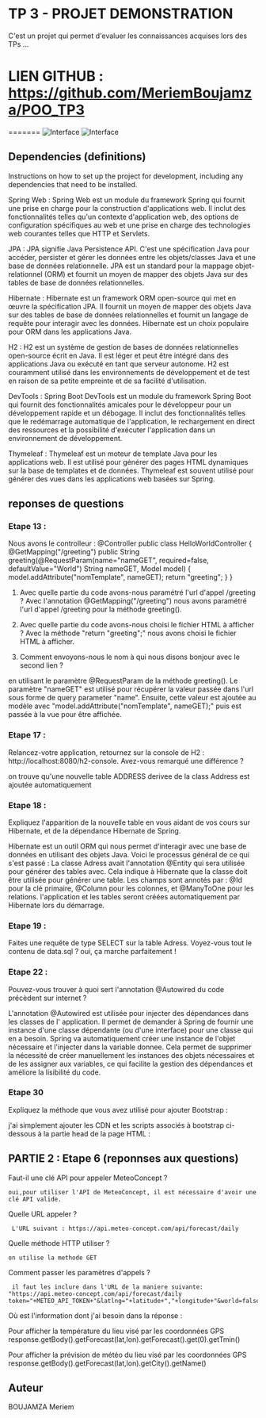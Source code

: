 # TP 3 - PROJET DEMONSTRATION 

C'est un projet qui permet d'evaluer les connaissances acquises lors des TPs ...

# LIEN GITHUB : https://github.com/MeriemBoujamza/POO_TP3 
=======
![Interface](https://i.ibb.co/BTjF4SK/2.png)
![Interface](https://i.ibb.co/f0vPC23/1.png)

## Dependencies (definitions)

Instructions on how to set up the project for development, including any dependencies that need to be installed.


Spring Web : Spring Web est un module du framework Spring qui fournit une prise en charge pour la construction d'applications web. Il inclut des fonctionnalités telles qu'un contexte d'application web, des options de configuration spécifiques au web et une prise en charge des technologies web courantes telles que HTTP et Servlets.

JPA : JPA signifie Java Persistence API. C'est une spécification Java pour accéder, persister et gérer les données entre les objets/classes Java et une base de données relationnelle. JPA est un standard pour la mappage objet-relationnel (ORM) et fournit un moyen de mapper des objets Java sur des tables de base de données relationnelles.

Hibernate : Hibernate est un framework ORM open-source qui met en œuvre la spécification JPA. Il fournit un moyen de mapper des objets Java sur des tables de base de données relationnelles et fournit un langage de requête pour interagir avec les données. Hibernate est un choix populaire pour ORM dans les applications Java.

H2 : H2 est un système de gestion de bases de données relationnelles open-source écrit en Java. Il est léger et peut être intégré dans des applications Java ou exécuté en tant que serveur autonome. H2 est couramment utilisé dans les environnements de développement et de test en raison de sa petite empreinte et de sa facilité d'utilisation.

DevTools : Spring Boot DevTools est un module du framework Spring Boot qui fournit des fonctionnalités amicales pour le développeur pour un développement rapide et un débogage. Il inclut des fonctionnalités telles que le redémarrage automatique de l'application, le rechargement en direct des ressources et la possibilité d'exécuter l'application dans un environnement de développement.

Thymeleaf : Thymeleaf est un moteur de template Java pour les applications web. Il est utilisé pour générer des pages HTML dynamiques sur la base de templates et de données. Thymeleaf est souvent utilisé pour générer des vues dans les applications web basées sur Spring.


## reponses de questions

 ### Etape 13 :
Nous avons le controlleur : 
@Controller
public class HelloWorldController {
@GetMapping("/greeting")
public String greeting(@RequestParam(name="nameGET", required=false, defaultValue="World") String
nameGET, Model model) {
model.addAttribute("nomTemplate", nameGET);
return "greeting";
}
}

1. Avec quelle partie du code avons-nous paramétré l'url d'appel /greeting ?
Avec l'annotation @GetMapping("/greeting") nous avons paramétré l'url d'appel /greeting pour la méthode greeting().

2. Avec quelle partie du code avons-nous choisi le fichier HTML à afficher ?
Avec la méthode "return "greeting";" nous avons choisi le fichier HTML à afficher.

3. Comment envoyons-nous le nom à qui nous disons bonjour avec le second lien ?

 en utilisant le paramètre @RequestParam de la méthode greeting(). Le paramètre "nameGET" est utilisé pour récupérer la valeur passée dans l'url sous forme de query parameter "name". Ensuite, cette valeur est ajoutée au modèle avec "model.addAttribute("nomTemplate", nameGET);" puis est passée à la vue pour être affichée.


 ### Etape 17 : 
Relancez-votre application, retournez sur la console de H2 : http://localhost:8080/h2-console. Avez-vous remarqué une différence ? 

on trouve qu'une nouvelle table ADDRESS derivee de la class Address est ajoutée automatiquement

### Etape 18 :

Expliquez l'apparition de la nouvelle table en vous aidant de vos cours sur Hibernate, et de la dépendance Hibernate de Spring.

Hibernate est un outil ORM qui nous permet d'interagir avec une base de données en utilisant des objets Java. Voici le processus général de ce qui s'est passé :
La classe Adress avait l'annotation @Entity qui sera utilisée pour générer des tables avec. Cela indique à Hibernate que la classe doit être utilisée pour générer une table.
Les champs sont annotés par : @Id pour la clé primaire, @Column pour les colonnes, et @ManyToOne pour les relations.
 l'application et les tables seront créées automatiquement par Hibernate lors du démarrage.

### Etape 19 :
Faites une requête de type SELECT sur la table Adress. Voyez-vous tout le contenu de data.sql ?
oui, ça marche parfaitement !

### Etape 22 :
Pouvez-vous trouver à quoi sert l'annotation @Autowired du code précèdent sur internet ? 

L'annotation @Autowired est utilisée pour injecter des dépendances dans les classes de l' application. Il permet de demander à Spring de fournir une instance d'une classe dépendante (ou d'une interface) pour une classe qui en a besoin.
Spring va automatiquement créer une instance de l'objet nécessaire et l'injecter dans la variable donnee. Cela permet de supprimer la nécessité de créer manuellement les instances des objets nécessaires et de les assigner aux variables, ce qui facilite la gestion des dépendances et améliore la lisibilité du code.



### Etape 30
Expliquez la méthode que vous avez utilisé pour ajouter Bootstrap :

j'ai simplement ajouter les CDN et les scripts associés à bootstrap ci-dessous à la partie head de la page HTML :

<link rel="stylesheet"
	href="https://stackpath.bootstrapcdn.com/bootstrap/4.3.1/css/bootstrap.min.css"
	integrity="sha384-ggOyR0iXCbMQv3Xipma34MD+dH/1fQ784/j6cY/iJTQUOhcWr7x9JvoRxT2MZw1T"
	crossorigin="anonymous">	
<link rel="stylesheet" type="text/css" href="https://cdn.datatables.net/v/dt/dt-1.11.5/datatables.min.css"/>
<script src="https://ajax.googleapis.com/ajax/libs/jquery/3.6.0/jquery.min.js"></script>
<script type="text/javascript" src="https://cdn.datatables.net/v/dt/dt-1.11.5/datatables.min.js"></script>
<link rel="stylesheet" href="https://cdn.jsdelivr.net/npm/bootstrap@4.6.1/dist/css/bootstrap.min.css" integrity="sha384-zCbKRCUGaJDkqS1kPbPd7TveP5iyJE0EjAuZQTgFLD2ylzuqKfdKlfG/eSrtxUkn" crossorigin="anonymous">
<script src="https://cdn.jsdelivr.net/npm/bootstrap@4.6.1/dist/js/bootstrap.min.js" integrity="sha384-VHvPCCyXqtD5DqJeNxl2dtTyhF78xXNXdkwX1CZeRusQfRKp+tA7hAShOK/B/fQ2" crossorigin="anonymous"></script>
<script src="https://cdn.jsdelivr.net/npm/bootstrap@4.6.1/dist/js/bootstrap.bundle.min.js" integrity="sha384-fQybjgWLrvvRgtW6bFlB7jaZrFsaBXjsOMm/tB9LTS58ONXgqbR9W8oWht/amnpF" crossorigin="anonymous"></script>




## PARTIE 2 : Etape 6 (reponnses aux questions)

 Faut-il une clé API pour appeler MeteoConcept ?
 
	oui,pour utiliser l'API de MeteoConcept, il est nécessaire d'avoir une clé API valide. 


 Quelle URL appeler ?
 
	 L'URL suivant : https://api.meteo-concept.com/api/forecast/daily
	 
 Quelle méthode HTTP utiliser ?
 
	on utilise la methode GET

 Comment passer les paramètres d'appels ?
 
	 il faut les inclure dans l'URL de la maniere suivante:  "https://api.meteo-concept.com/api/forecast/daily token="+METEO_API_TOKEN+"&latlng="+latitude+","+longitude+"&world=false&start=0&end=1"

 Où est l'information dont j'ai besoin dans la réponse :

 Pour afficher la température du lieu visé par les coordonnées GPS
	response.getBody().getForecast(lat,lon).getForecast().get(0).getTmin()

 Pour afficher la prévision de météo du lieu visé par les coordonnées GPS
  	response.getBody().getForecast(lat,lon).getCity().getName()
	
## Auteur


BOUJAMZA Meriem 

